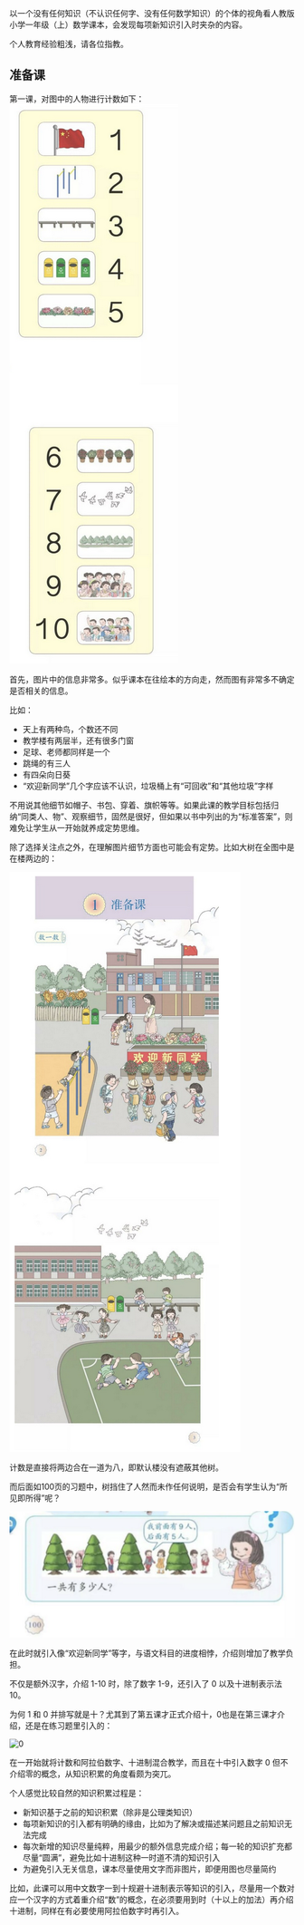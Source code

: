 以一个没有任何知识（不认识任何字、没有任何数学知识）的个体的视角看人教版小学一年级（上）数学课本，会发现每项新知识引入时夹杂的内容。

个人教育经验粗浅，请各位指教。

## 准备课

第一课，对图中的人物进行计数如下：
![1-10](../assets/2022-02-27_一到十.png)

首先，图片中的信息非常多。似乎课本在往绘本的方向走，然而图有非常多不确定是否相关的信息。

比如：
- 天上有两种鸟，个数还不同
- 教学楼有两层半，还有很多门窗
- 足球、老师都同样是一个
- 跳绳的有三人
- 有四朵向日葵
- “欢迎新同学”几个字应该不认识，垃圾桶上有“可回收”和“其他垃圾”字样

不用说其他细节如帽子、书包、穿着、旗帜等等。如果此课的教学目标包括归纳“同类人、物”、观察细节，固然是很好，但如果以书中列出的为“标准答案”，则难免让学生从一开始就养成定势思维。

除了选择关注点之外，在理解图片细节方面也可能会有定势。比如大树在全图中是在楼两边的：

![全图](../assets/2022-02-27_全图.png)

计数是直接将两边合在一道为八，即默认楼没有遮蔽其他树。

而后面如100页的习题中，树挡住了人然而未作任何说明，是否会有学生认为“所见即所得”呢？

![数人](../assets/2022-02-27_数人.png)

在此时就引入像“欢迎新同学”等字，与语文科目的进度相悖，介绍则增加了教学负担。

不仅是额外汉字，介绍 1-10 时，除了数字 1-9，还引入了 0 以及十进制表示法 10。

为何 1 和 0 并排写就是十？尤其到了第五课才正式介绍十，0也是在第三课才介绍，还是在练习题里引入的：

![0](../assets/2022-02-27_零.png)

在一开始就将计数和阿拉伯数字、十进制混合教学，而且在十中引入数字 0 但不介绍零的概念，从知识积累的角度看颇为突兀。

个人感觉比较自然的知识积累过程是：
- 新知识基于之前的知识积累（除非是公理类知识）
- 每项新知识的引入都有明确的缘由，比如为了解决或描述某问题且之前知识无法完成
- 每次新增的知识尽量纯粹，用最少的额外信息完成介绍；每一轮的知识扩充都尽量“圆满”，避免比如十进制这种一时道不清的知识引入
- 为避免引入无关信息，课本尽量使用文字而非图片，即便用图也尽量简约

比如，此课可以用中文数字一到十规避十进制表示等知识的引入，尽量用一个数对应一个汉字的方式着重介绍“数”的概念，在必须要用到时（十以上的加法）再介绍十进制，同样在有必要使用阿拉伯数字时再引入。